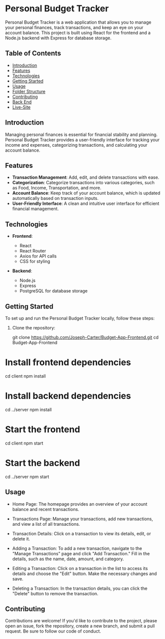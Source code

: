 # Personal Budget Tracker

Personal Budget Tracker is a web application that allows you to manage your personal finances, track transactions, and keep an eye on your account balance. This project is built using React for the frontend and a Node.js backend with Express for database storage.

## Table of Contents

- [Introduction](#introduction)
- [Features](#features)
- [Technologies](#technologies)
- [Getting Started](#getting-started)
- [Usage](#usage)
- [Folder Structure](#folder-structure)
- [Contributing](#contributing)
- [Back End](https://github.com/Joseph-Carter/Budget-App-Backend)
- [Live-Site](https://shimmering-queijadas-669f99.netlify.app)

## Introduction

Managing personal finances is essential for financial stability and planning. Personal Budget Tracker provides a user-friendly interface for tracking your income and expenses, categorizing transactions, and calculating your account balance.

## Features

- **Transaction Management**: Add, edit, and delete transactions with ease.
- **Categorization**: Categorize transactions into various categories, such as Food, Income, Transportation, and more.
- **Account Balance**: Keep track of your account balance, which is updated automatically based on transaction inputs.
- **User-Friendly Interface**: A clean and intuitive user interface for efficient financial management.

## Technologies

- **Frontend**:
  - React
  - React Router
  - Axios for API calls
  - CSS for styling

- **Backend**:
  - Node.js
  - Express
  - PostgreSQL for database storage

## Getting Started

To set up and run the Personal Budget Tracker locally, follow these steps:

1. Clone the repository:

   git clone https://github.com/Joseph-Carter/Budget-App-Frontend.git
   cd Budget-App-Frontend

# Install frontend dependencies
cd client
npm install

# Install backend dependencies
cd ../server
npm install

# Start the frontend
cd client
npm start

# Start the backend
cd ../server
npm start

## Usage

- Home Page: The homepage provides an overview of your account balance and recent transactions.

- Transactions Page: Manage your transactions, add new transactions, and view a list of all transactions.

- Transaction Details: Click on a transaction to view its details, edit, or delete it.

- Adding a Transaction: To add a new transaction, navigate to the "Manage Transactions" page and click "Add Transaction." Fill in the details, such as the name, date, amount, and category.

- Editing a Transaction: Click on a transaction in the list to access its details and choose the "Edit" button. Make the necessary changes and save.

- Deleting a Transaction: In the transaction details, you can click the "Delete" button to remove the transaction.

## Contributing

Contributions are welcome! If you'd like to contribute to the project, please open an issue, fork the repository, create a new branch, and submit a pull request. Be sure to follow our code of conduct.